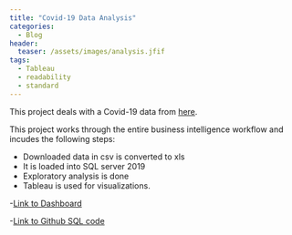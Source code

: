```yaml
---
title: "Covid-19 Data Analysis"
categories:
  - Blog
header:
  teaser: /assets/images/analysis.jfif
tags:
  - Tableau
  - readability
  - standard
---
```


This project deals with a Covid-19 data from [here](https://ourworldindata.org/).

This project works through the entire business intelligence workflow and incudes the following steps:
* Downloaded data in csv is converted to xls
* It is loaded into SQL server 2019
* Exploratory analysis is done
* Tableau is used for visualizations. 

-[Link to Dashboard](https://public.tableau.com/app/profile/dev7234/viz/CovidData_16293863858080/Dashboard1)

-[Link to Github SQL code](https://github.com/dev7150/Exploratory_SQL) 

	
